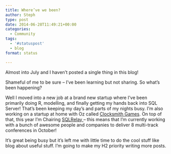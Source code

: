 ```yaml
---
title: Where’ve we been?
author: Steph
type: post
date: 2014-06-28T11:49:21+00:00
categories:
  - Community
tags:
  - '#statuspost'
  - blog
format: status

---
```

Almost into July and I haven&#8217;t posted a single thing in this blog!

Shameful of me to be sure &#8211; I&#8217;ve been learning but not sharing. So what&#8217;s been happening?

Well I moved into a new job at a brand new startup where I&#8217;ve been primarily doing R, modelling, and finally getting my hands back into SQL Server! That&#8217;s been keeping my day&#8217;s and parts of my nights busy. I&#8217;m also working on a startup at home with Oz called <a title="Clocksmith Games" href="http://clocksmithgames.com" target="_blank">Clocksmith Games</a>. On top of that, this year I&#8217;m Chairing <a title="SQLRelayu 2014 - Unlocking Insights from any data!" href="http://sqlrelay.co.uk" target="_blank">SQLRelay </a>&#8211; this means that I&#8217;m currently working with a bunch of awesome people and companies to deliver 8 multi-track conferences in October!

It&#8217;s great being busy but it&#8217;s left me with little time to do the cool stuff like blog about useful stuff. I&#8217;m going to make my H2 priority writing more posts.